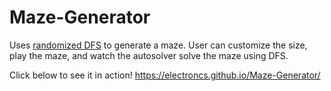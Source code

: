 # Maze-Generator

Uses [randomized DFS](https://en.wikipedia.org/wiki/Maze_generation_algorithm) to generate a maze. 
User can customize the size, play the maze, and watch the autosolver solve the maze using DFS.

Click below to see it in action!
https://electroncs.github.io/Maze-Generator/
